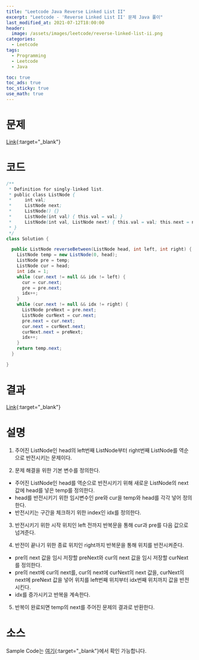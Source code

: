 ```yaml
---
title: "Leetcode Java Reverse Linked List II"
excerpt: "Leetcode - 'Reverse Linked List II' 문제 Java 풀이"
last_modified_at: 2021-07-12T18:00:00
header:
  image: /assets/images/leetcode/reverse-linked-list-ii.png
categories:
  - Leetcode
tags:
  - Programming
  - Leetcode
  - Java

toc: true
toc_ads: true
toc_sticky: true
use_math: true
---
```

# 문제
[Link](https://leetcode.com/problems/reverse-linked-list-ii/){:target="_blank"}

# 코드
```java
/**
 * Definition for singly-linked list.
 * public class ListNode {
 *     int val;
 *     ListNode next;
 *     ListNode() {}
 *     ListNode(int val) { this.val = val; }
 *     ListNode(int val, ListNode next) { this.val = val; this.next = next; }
 * }
 */
class Solution {

  public ListNode reverseBetween(ListNode head, int left, int right) {
    ListNode temp = new ListNode(0, head);
    ListNode pre = temp;
    ListNode cur = head;
    int idx = 1;
    while (cur.next != null && idx != left) {
      cur = cur.next;
      pre = pre.next;
      idx++;
    }
    while (cur.next != null && idx != right) {
      ListNode preNext = pre.next;
      ListNode curNext = cur.next;
      pre.next = cur.next;
      cur.next = curNext.next;
      curNext.next = preNext;
      idx++;
    }
    return temp.next;
  }

}
```

# 결과
[Link](https://leetcode.com/submissions/detail/521220264/){:target="_blank"}

# 설명
1. 주어진 ListNode인 head의 left번째 ListNode부터 right번째 ListNode를 역순으로 반전시키는 문제이다.

2. 문제 해결을 위한 기본 변수를 정의한다.
- 주어진 ListNode인 head를 역순으로 반전시키기 위해 새로운 ListNode의 next값에 head를 넣은 temp를 정의한다.
- head를 반전시키기 위한 임시변수인 pre와 cur을 temp와 head를 각각 넣어 정의한다.
- 반전시키는 구간을 체크하기 위한 index인 idx를 정의한다.

3. 반전시키기 위한 시작 위치인 left 전까지 반복문을 통해 cur과 pre를 다음 값으로 넘겨준다.

4. 반전이 끝나기 위한 종료 위치인 right까지 반복문을 통해 위치를 반전시켜준다.
- pre의 next 값을 임시 저장할 preNext와 cur의 next 값을 임시 저장할 curNext를 정의한다.
- pre의 next에 cur의 next를, cur의 next에 curNext의 next 값을, curNext의 next에 preNext 값을 넣어 위치를 left번째 위치부터 idx번째 위치까지 값을 반전시킨다.
- idx를 증가시키고 반복을 계속한다.

5. 반복이 완료되면 temp의 next를 주어진 문제의 결과로 반환한다.

# 소스
Sample Code는 [여기](https://github.com/GracefulSoul/leetcode/blob/master/src/main/java/gracefulsoul/problems/ReverseLinkedListII.java){:target="_blank"}에서 확인 가능합니다.